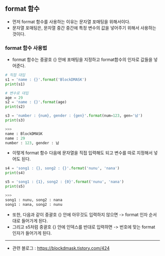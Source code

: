 ## format 함수
- 먼저 format 함수를 사용하는 이유는 문자열 포매팅을 위해서이다.
- 문자열 포매팅은, 문자열 중간 중간에 특정 변수의 값을 넣어주기 위해서 사용하는 것이다.


### format 함수 사용법
- format 함수는 중괄호 {} 안에 포매팅을 지정하고 format함수의 인자로 값들을 넣어준다.

```python
# 직접 대입
s1 = 'name : {}'.format('BlockDMASK')
print(s1)

# 변수로 대입
age = 29
s2 = 'name : {}'.format(age)
print(s2)

s3 = 'number : {num}, gender : {gen}'.format(num=123, gen='남')
print(s3)

>>>
name : BlockDMASK
name : 29
number : 123, gender : 남
```

- 이렇게 format 함수 다음에 문자열을 직접 입력해도 되고 변수를 따로 지정해서 넣어도 된다.

```python
s4 = 'song1 : {}, song2 : {}'.format('nunu', 'nana')
print(s4)

s5 = 'song1 : {1}, song2 : {0}'.format('nunu', 'nana')
print(s5)

>>>
song1 : nunu, song2 : nana
song1 : nana, song2 : nunu
```

- 또한, 다음과 같이 중괄호 {} 안에 아무것도 입력하지 않으면 -> format 인자 순서대로 들어가게 된다.
- 그리고 s5처럼 중괄호 {} 안에 인덱스를 반대로 입력하면 -> 번호에 맞는 format 인자가 들어가게 된다.

* * *
- 관련 블로그 : https://blockdmask.tistory.com/424

